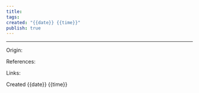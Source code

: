 ```yaml
---
title: 
tags: 
created: "{{date}} {{time}}"
publish: true
---
```


---
Origin: 

References: 

Links: 

Created {{date}} {{time}}